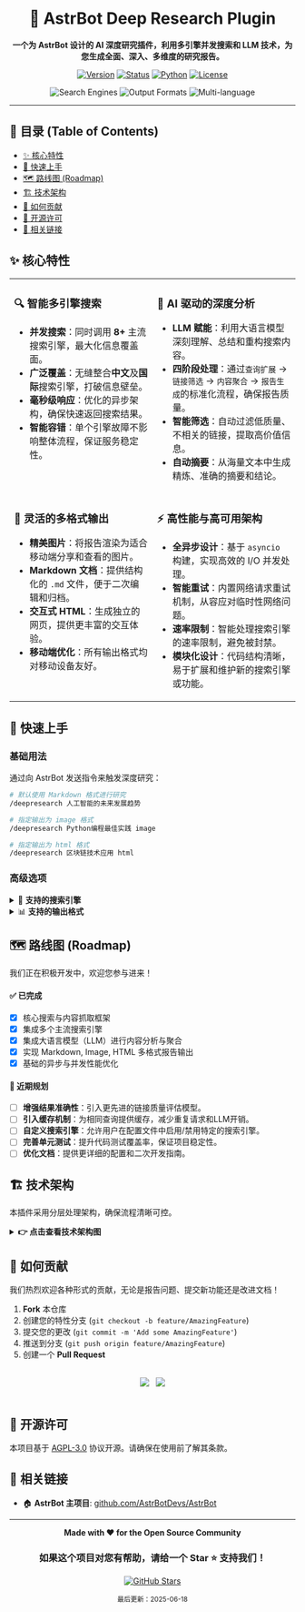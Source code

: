 <div align="center">

# 🔬 AstrBot Deep Research Plugin

**一个为 AstrBot 设计的 AI 深度研究插件，利用多引擎并发搜索和 LLM 技术，为您生成全面、深入、多维度的研究报告。**

<p>
  <a href="https://github.com/lxfight/astrbot_plugin_deepresearch/releases"><img src="https://img.shields.io/github/v/release/lxfight/astrbot_plugin_deepresearch?style=for-the-badge&logo=semantic-release" alt="Version"></a>
  <a href="#"><img src="https://img.shields.io/badge/Status-✅%20Active%20Development-green?style=for-the-badge" alt="Status"></a>
  <a href="#"><img src="https://img.shields.io/badge/Python-3.10+-blue?style=for-the-badge&logo=python" alt="Python"></a>
  <a href="./LICENSE"><img src="https://img.shields.io/badge/License-AGPL%20v3-yellow?style=for-the-badge" alt="License"></a>
</p>

<p>
  <img src="https://img.shields.io/badge/🔍%208%2B%20Search%20Engines-brightgreen?style=flat-square" alt="Search Engines">
  <img src="https://img.shields.io/badge/📊%203%20Output%20Formats-blue?style=flat-square" alt="Output Formats">
  <img src="https://img.shields.io/badge/🌐%20Multi--language-purple?style=flat-square" alt="Multi-language">
</p>

</div>

---

## 📖 目录 (Table of Contents)

- [✨ 核心特性](#-核心特性)
- [🚀 快速上手](#-快速上手)
- [🗺️ 路线图 (Roadmap)](#️-路线图-roadmap)
- [🏗️ 技术架构](#️-技术架构)
- [🤝 如何贡献](#-如何贡献)
- [📄 开源许可](#-开源许可)
- [🔗 相关链接](#-相关链接)

## ✨ 核心特性

<table>
<tr>
<td width="50%" valign="top">

### 🔍 智能多引擎搜索
- **并发搜索**：同时调用 **8+** 主流搜索引擎，最大化信息覆盖面。
- **广泛覆盖**：无缝整合**中文**及**国际**搜索引擎，打破信息壁垒。
- **毫秒级响应**：优化的异步架构，确保快速返回搜索结果。
- **智能容错**：单个引擎故障不影响整体流程，保证服务稳定性。

</td>
<td width="50%" valign="top">

### 🧠 AI 驱动的深度分析
- **LLM 赋能**：利用大语言模型深刻理解、总结和重构搜索内容。
- **四阶段处理**：通过`查询扩展` -> `链接筛选` -> `内容聚合` -> `报告生成`的标准化流程，确保报告质量。
- **智能筛选**：自动过滤低质量、不相关的链接，提取高价值信息。
- **自动摘要**：从海量文本中生成精炼、准确的摘要和结论。

</td>
</tr>
<tr>
<td width="50%" valign="top">

### 🎨 灵活的多格式输出
- **精美图片**：将报告渲染为适合移动端分享和查看的图片。
- **Markdown 文档**：提供结构化的 `.md` 文件，便于二次编辑和归档。
- **交互式 HTML**：生成独立的网页，提供更丰富的交互体验。
- **移动端优化**：所有输出格式均对移动设备友好。

</td>
<td width="50%" valign="top">

### ⚡ 高性能与高可用架构
- **全异步设计**：基于 `asyncio` 构建，实现高效的 I/O 并发处理。
- **智能重试**：内置网络请求重试机制，从容应对临时性网络问题。
- **速率限制**：智能处理搜索引擎的速率限制，避免被封禁。
- **模块化设计**：代码结构清晰，易于扩展和维护新的搜索引擎或功能。

</td>
</tr>
</table>

## 🚀 快速上手

### 基础用法

通过向 AstrBot 发送指令来触发深度研究：

```sh
# 默认使用 Markdown 格式进行研究
/deepresearch 人工智能的未来发展趋势

# 指定输出为 image 格式
/deepresearch Python编程最佳实践 image

# 指定输出为 html 格式
/deepresearch 区块链技术应用 html
```

### 高级选项

<details>
<summary>🔧 <strong>支持的搜索引擎</strong></summary>

| 搜索引擎 | 类型 | 特色 | 状态 |
| :--- | :--- | :--- | :---: |
| 🔍 百度搜索 | 中文 | 中文内容覆盖最全 | ✅ |
| 🌐 Bing 搜索 | 国际 | 国际化内容丰富，结果质量高 | ✅ |
| 🦆 DuckDuckGo | 隐私 | 注重用户隐私，无追踪 | ✅ |
| 🔍 搜狗搜索 | 中文 | 智能中文检索 | ✅ |
| 🎯 360 搜索 | 中文 | 本土化搜索体验 | ✅ |
| ... | ... | ... | ... |

</details>

<details>
<summary>📊 <strong>支持的输出格式</strong></summary>

| 格式 | 命令 | 适用场景 | 特点 |
| :---: | :---: | :--- | :--- |
| 📝 **Markdown** | (默认) | 文档编辑、二次创作 | 格式通用，便于复制和修改 |
| 🖼️ **Image** | `image` | 移动端分享、快速预览 | 精美排版，一图胜千言 |
| 🌐 **HTML** | `html` | 网页展示、完整报告 | 交互性强，包含所有源链接 |

</details>

## 🗺️ 路线图 (Roadmap)

我们正在积极开发中，欢迎您参与进来！

#### ✅ 已完成

- [x] 核心搜索与内容抓取框架
- [x] 集成多个主流搜索引擎
- [x] 集成大语言模型（LLM）进行内容分析与聚合
- [x] 实现 Markdown, Image, HTML 多格式报告输出
- [x] 基础的异步与并发性能优化

#### 🎯 近期规划

- [ ] **增强结果准确性**：引入更先进的链接质量评估模型。
- [ ] **引入缓存机制**：为相同查询提供缓存，减少重复请求和LLM开销。
- [ ] **自定义搜索引擎**：允许用户在配置文件中启用/禁用特定的搜索引擎。
- [ ] **完善单元测试**：提升代码测试覆盖率，保证项目稳定性。
- [ ] **优化文档**：提供更详细的配置和二次开发指南。

## 🏗️ 技术架构

本插件采用分层处理架构，确保流程清晰可控。

<details>
<summary><strong>👉 点击查看技术架构图</strong></summary>

<div align="center">

```mermaid
graph TD
    A[用户查询] --> B[🤖 查询处理与扩展]
    B --> C[🌐 多引擎并发搜索]
    C --> D[🎯 智能链接筛选]
    D --> E[📄 内容抓取与清洗]
    E --> F[🧠 AI 深度聚合与分析]
    F --> G[🎨 多格式报告生成]
    
    subgraph "输入层"
        A
    end
    subgraph "处理层"
        B
        C
        D
        E
        F
    end
    subgraph "输出层"
        G
    end

    style A fill:#e1f5fe,stroke:#333,stroke-width:2px
    style G fill:#f3e5f5,stroke:#333,stroke-width:2px
    style C fill:#fff3e0,stroke:#333,stroke-width:2px
    style F fill:#e8f5e8,stroke:#333,stroke-width:2px
```

</div>
</details>

## 🤝 如何贡献

我们热烈欢迎各种形式的贡献，无论是报告问题、提交新功能还是改进文档！

1.  **Fork** 本仓库
2.  创建您的特性分支 (`git checkout -b feature/AmazingFeature`)
3.  提交您的更改 (`git commit -m 'Add some AmazingFeature'`)
4.  推送到分支 (`git push origin feature/AmazingFeature`)
5.  创建一个 **Pull Request**

<div align="center">
<br>
<a href="https://github.com/lxfight/astrbot_plugin_deepresearch/issues"><img src="https://img.shields.io/badge/Report%20a%20Bug-🐛-red?style=for-the-badge"></a>
&nbsp;
<a href="https://github.com/lxfight/astrbot_plugin_deepresearch/pulls"><img src="https://img.shields.io/badge/Submit%20a%20PR-🚀-green?style=for-the-badge"></a>
<br><br>
</div>

## 📄 开源许可

本项目基于 [AGPL-3.0](LICENSE) 协议开源。请确保在使用前了解其条款。

## 🔗 相关链接

- 🏠 **AstrBot 主项目**: [github.com/AstrBotDevs/AstrBot](https://github.com/AstrBotDevs/AstrBot)

---

<div align="center">

**Made with ❤️ for the Open Source Community**

### 如果这个项目对您有帮助，请给一个 Star ⭐ 支持我们！

<a href="https://github.com/lxfight/astrbot_plugin_deepresearch/stargazers">
  <img src="https://img.shields.io/github/stars/lxfight/astrbot_plugin_deepresearch?style=social" alt="GitHub Stars">
</a>

<br>

<sub>最后更新：2025-06-18</sub>

</div>